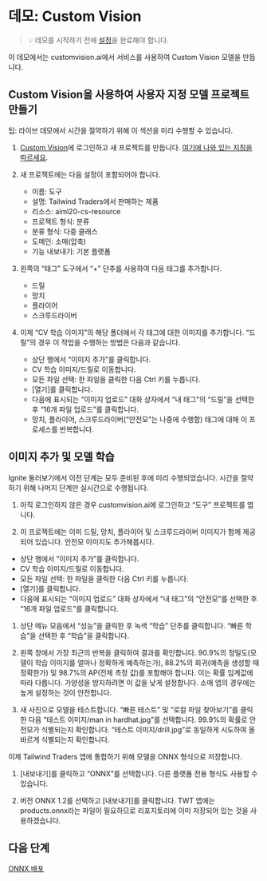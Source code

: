 # <a name="demo-custom-vision"></a>데모: Custom Vision

> 💡 데모를 시작하기 전에 [설정](https://github.com/microsoft/ignite-learning-paths-training-aiml/blob/master/aiml20/DEMO%20Setup.md)을 완료해야 합니다.

이 데모에서는 customvision.ai에서 서비스를 사용하여 Custom Vision 모델을 만듭니다.

## <a name="create-a-custom-model-project-with-custom-vision"></a>Custom Vision을 사용하여 사용자 지정 모델 프로젝트 만들기

팁: 라이브 데모에서 시간을 절약하기 위해 이 섹션을 미리 수행할 수 있습니다.

1. [Custom Vision](https://customvision.ai)에 로그인하고 새 프로젝트를 만듭니다.
   [여기에 나와 있는 지침을 따르세요](https://docs.microsoft.com/azure/cognitive-services/custom-vision-service/getting-started-build-a-classifier?WT.mc_id=msignitethetour2019-github-aiml20).

1. 새 프로젝트에는 다음 설정이 포함되어야 합니다.

    - 이름: 도구
    - 설명: Tailwind Traders에서 판매하는 제품
    - 리소스: aiml20-cs-resource
    - 프로젝트 형식: 분류
    - 분류 형식: 다중 클래스
    - 도메인: 소매(압축)
    - 기능 내보내기: 기본 플랫폼

1. 왼쪽의 “태그” 도구에서 “+” 단추를 사용하여 다음 태그를 추가합니다.

    - 드릴
    - 망치
    - 플라이어
    - 스크루드라이버

1. 이제 “CV 학습 이미지”의 해당 폴더에서 각 태그에 대한 이미지를 추가합니다. “드릴”의 경우 이 작업을 수행하는 방법은 다음과 같습니다.

    - 상단 행에서 “이미지 추가”를 클릭합니다.
    - CV 학습 이미지/드릴로 이동합니다.
    - 모든 파일 선택: 한 파일을 클릭한 다음 Ctrl 키를 누릅니다.
    - [열기]를 클릭합니다.
    - 다음에 표시되는 “이미지 업로드” 대화 상자에서 “내 태그”의 “드릴”을 선택한 후 “16개 파일 업로드”를 클릭합니다.
    - 망치, 플라이어, 스크루드라이버(“안전모”는 나중에 수행함) 태그에 대해 이 프로세스를 반복합니다.

## <a name="add-images-and-train-a-model"></a>이미지 추가 및 모델 학습

Ignite 둘러보기에서 이전 단계는 모두 준비된 후에 미리 수행되었습니다. 시간을 절약하기 위해 나머지 단계만 실시간으로 수행됩니다.

1. 아직 로그인하지 않은 경우 customvision.ai에 로그인하고 “도구” 프로젝트를 엽니다.

1. 이 프로젝트에는 이미 드릴, 망치, 플라이어 및 스크루드라이버 이미지가 함께 제공되어 있습니다. 안전모 이미지도 추가해봅시다.

- 상단 행에서 “이미지 추가”를 클릭합니다.
- CV 학습 이미지/드릴로 이동합니다.
- 모든 파일 선택: 한 파일을 클릭한 다음 Ctrl 키를 누릅니다.
- [열기]를 클릭합니다.
- 다음에 표시되는 “이미지 업로드” 대화 상자에서 “내 태그”의 “안전모”를 선택한 후 “16개 파일 업로드”를 클릭합니다.

1. 상단 메뉴 모음에서 “성능”을 클릭한 후 녹색 “학습” 단추를 클릭합니다. “빠른 학습”을 선택한 후 “학습”을 클릭합니다.

1. 왼쪽 창에서 가장 최근의 반복을 클릭하여 결과를 확인합니다. 90.9%의 정밀도(모델이 학습 이미지를 얼마나 정확하게 예측하는가), 88.2%의 회귀(예측을 생성할 때 정확한가) 및 98.7%의 AP(전체 측정 값)를 포함해야 합니다. 이는 확률 임계값에 따라 다릅니다. 가양성을 방지하려면 이 값을 낮게 설정합니다.
   소매 앱의 경우에는 높게 설정하는 것이 안전합니다.

1. 새 사진으로 모델을 테스트합니다. “빠른 테스트” 및 “로컬 파일 찾아보기”를 클릭한 다음 “테스트 이미지/man in hardhat.jpg”를 선택합니다. 99.9%의 확률로 안전모가 식별되는지 확인합니다. “테스트 이미지/drill.jpg”로 동일하게 시도하여 올바르게 식별되는지 확인합니다.

이제 Tailwind Traders 앱에 통합하기 위해 모델을 ONNX 형식으로 저장합니다.

1. [내보내기]를 클릭하고 “ONNX”를 선택합니다. 다른 플랫폼 전용 형식도 사용할 수 있습니다.

1. 버전 ONNX 1.2를 선택하고 [내보내기]를 클릭합니다. TWT 앱에는 products.onnx라는 파일이 필요하므로 리포지토리에 이미 저장되어 있는 것을 사용하겠습니다.

## <a name="next-step"></a>다음 단계

[ONNX 배포](DEMO%20ONNX%20deployment.md)
